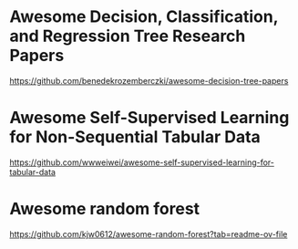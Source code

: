 # Awesome Decision, Classification, and Regression Tree Research Papers
https://github.com/benedekrozemberczki/awesome-decision-tree-papers

# Awesome Self-Supervised Learning for Non-Sequential Tabular Data
https://github.com/wwweiwei/awesome-self-supervised-learning-for-tabular-data

# Awesome random forest
https://github.com/kjw0612/awesome-random-forest?tab=readme-ov-file
